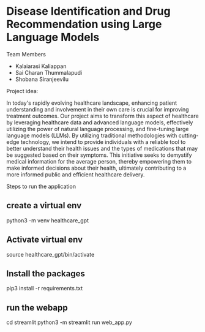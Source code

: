 # Disease Identification and Drug Recommendation using Large Language Models

Team Members
  - Kalaiarasi Kaliappan
  - Sai Charan Thummalapudi
  - Shobana Siranjeevilu

Project idea:

In today's rapidly evolving healthcare landscape, enhancing patient understanding and involvement in their own care is crucial for improving treatment outcomes. Our project aims to transform this aspect of healthcare by leveraging healthcare data and advanced language models, effectively utilizing the power of natural language processing, and fine-tuning large language models (LLMs). By utilizing traditional methodologies with cutting-edge technology, we intend to provide individuals with a reliable tool to better understand their health issues and the types of medications that may be suggested based on their symptoms. This initiative seeks to demystify medical information for the average person, thereby empowering them to make informed decisions about their health, ultimately contributing to a more informed public and efficient healthcare delivery.



Steps to run the application

## create a virtual env

 python3 -m venv healthcare_gpt   

## Activate virtual env

source healthcare_gpt/bin/activate

## Install the packages

pip3 install -r requirements.txt

## run the webapp

cd streamlit
python3 -m streamlit run web_app.py
